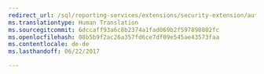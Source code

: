 ```yaml
---
redirect_url: /sql/reporting-services/extensions/security-extension/authentication-in-reporting-services
ms.translationtype: Human Translation
ms.sourcegitcommit: 6dccaff93a6c8b2374a1fad069b2f597898802fc
ms.openlocfilehash: 08b5b9f2ac26a357fd6ce7df09e545ae43573faa
ms.contentlocale: de-de
ms.lasthandoff: 06/22/2017

---
```


